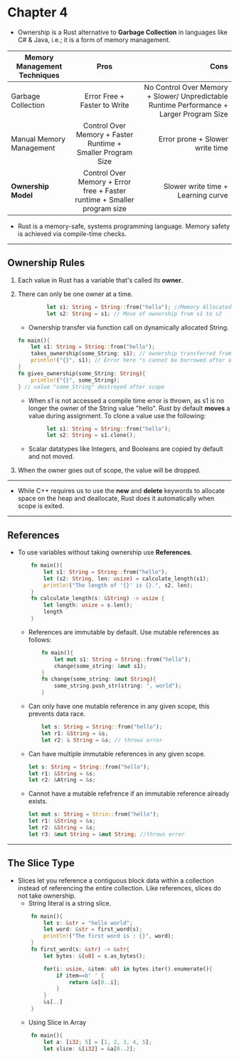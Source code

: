 # Chapter 4
* Ownership is a Rust alternative to **Garbage Collection** in languages like C# & Java, i.e.; it is a form of memory management.

|Memory Management Techniques | Pros  | Cons|
|--|:--:|--:|
|Garbage Collection  |  Error Free + Faster to Write |  No Control Over Memory + Slower/ Unpredictable Runtime Performance + Larger Program Size  |
|Manual Memory Management    |  Control Over Memory + Faster Runtime + Smaller Program Size | Error prone + Slower write time    |
| **Ownership Model** | Control Over Memory + Error free + Faster runtime + Smaller program size   | Slower write time + Learning curve |

* Rust is a memory-safe, systems programming language. Memory safety is achieved via compile-time checks.

*  *  *  
  
## Ownership Rules
1. Each value in Rust has a variable that's called its **owner**.
2. There can only be one owner at a time.
   ```rust
            let s1: String = String::from("hello"); //Memory Allocated on heap
            let s2: String = s1; // Move of ownership from s1 to s2
    ```
    * Ownership transfer via function call on dynamically allocated String.
    ```rust
    fn main(){ 
        let s1: String = String::from("hello");
        takes_ownership(some_String: s1); // ownership transferred from s1 to some_String 
        println!("{}", s1); // Error here "s cannot be borrowed after a move"
    }
    fn gives_ownership(some_String: String){
        println!("{}", some_String);
    } // value "some_String" destroyed after scope
    ```
   * When *s1* is not accessed a compile time error is thrown, as s1 is no longer the owner of the String value "hello". Rust by default **moves** a value during assignment. To clone a value use the following:
   ```rust 
            let s1: String = String::from("hello");
            let s2: String = s1.clone();
   ```
   * Scalar datatypes like Integers, and Booleans are copied by default and not moved.

3. When the owner goes out of scope, the value will be dropped. 

* * *
* While C++ requires us to use the **new** and **delete** keywords to allocate space on the heap and deallocate, Rust does it automatically when scope is exited.

*  *  *
## References 

* To use variables without taking ownership use **References**.
    ```rust
        fn main(){
            let s1: String = String::from("hello");
            let (s2: String, len: usize) = calculate_length(s1);
            println!("The length of '{}' is {}.", s2, len);
        }
        fn calculate_length(s: &String) -> usize {
            let length: usize = s.len();
            length
        }
    ```
    * References are immutable by default. Use mutable references as follows:
        ```rust
            fn main(){
                let mut s1: String = String::from("hello");
                change(some_string: &mut s1);
            }
            fn change(some_string: &mut String){
                some_string.push_str(string: ", world");
            }
        ```
    * Can only have one mutable reference in any given scope, this prevents data race.
        ```rust
            let s: String = String::from("hello");
            let r1: &String = &s;
            let r2: & String = &s; // throws error
        ```
    * Can have multiple immutable references in any given scope.
        ```rust
        let s: String = String::from("hello");
        let r1: &String = &s;
        let r2: &Atring = &s;
        ```
    * Cannot have a mutable refefrence if an immutable reference already exists.
        ```rust
        let mut s: String = Strin::from("hello");
        let r1: &String = &s;
        let r2: &String = &s;
        let r3: &mut String = &mut String; //throws error
        ```

* * *
## The Slice Type
*  Slices let you reference a contiguous block data within a collection instead of referencing the entire collection. Like references, slices do not take ownership.
    * String literal is a string slice.
    ```rust
        fn main(){
            let s: &str = "hello world";
            let word: &str = first_word(s);
            println!("The first word is : {}", word);
        }
        fn first_word(s: &str) -> &str{
            let bytes: &[u8] = s.as_bytes();

            for(i: usize, &item: u8) in bytes.iter().enumerate(){
                if item==b' ' {
                    return &s[0..i];
                }
            }
            &s[..]
        }
    ```
    * Using Slice in Array
    ```rust
        fn main(){
            let a: [i32; 5] = [1, 2, 3, 4, 5];
            let slice: &[i32] = &a[0..2];
    ```